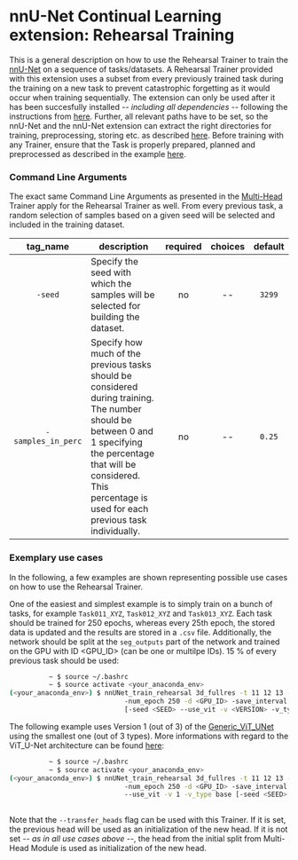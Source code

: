 # nnU-Net Continual Learning extension: Rehearsal Training

This is a general description on how to use the Rehearsal Trainer to train the [nnU-Net](https://github.com/MIC-DKFZ/nnUNet) on a sequence of tasks/datasets. A Rehearsal Trainer provided with this extension uses a subset from every previously trained task during the training on a new task to prevent catastrophic forgetting as it would occur when training sequentially. The extension can only be used after it has been succesfully installed *-- including all dependencies --* following the instructions from [here](https://github.com/camgbus/Lifelong-nnUNet/blob/continual_learning/README.md#installation). Further, all relevant paths have to be set, so the nnU-Net and the nnU-Net extension can extract the right directories for training, preprocessing, storing etc. as described [here](https://github.com/MIC-DKFZ/nnUNet/blob/master/documentation/setting_up_paths.md). Before training with any Trainer, ensure that the Task is properly prepared, planned and preprocessed as described in the example [here](https://github.com/MIC-DKFZ/nnUNet/blob/master/documentation/training_example_Hippocampus.md).

### Command Line Arguments
The exact same Command Line Arguments as presented in the [Multi-Head](multihead_training.md) Trainer apply for the Rehearsal Trainer as well. From every previous task, a random selection of samples based on a given seed will be selected and included in the training dataset.

| tag_name | description | required | choices | default | 
|:-:|-|:-:|:-:|:-:|
| `-seed` | Specify the seed with which the samples will be selected for building the dataset. | no | -- | `3299` |
| `-samples_in_perc` | Specify how much of the previous tasks should be considered during training. The number should be between 0 and 1 specifying the percentage that will be considered. This percentage is used for each previous task individually. | no | -- | `0.25` |

### Exemplary use cases
In the following, a few examples are shown representing possible use cases on how to use the Rehearsal Trainer.

One of the easiest and simplest example is to simply train on a bunch of tasks, for example `Task011_XYZ`, `Task012_XYZ` and `Task013_XYZ`. Each task should be trained for 250 epochs, whereas every 25th epoch, the stored data is updated and the results are stored in a `.csv` file. Additionally, the network should be split at the `seg_outputs` part of the network and trained on the GPU with ID <GPU_ID> (can be one or multilpe IDs). 15 % of every previous task should be used:
```bash
          ~ $ source ~/.bashrc
          ~ $ source activate <your_anaconda_env>
(<your_anaconda_env>) $ nnUNet_train_rehearsal 3d_fullres -t 11 12 13 -f 0 -samples_in_perc 0.15
                             -num_epoch 250 -d <GPU_ID> -save_interval 25 -s seg_outputs --store_csv
                             [-seed <SEED> --use_vit -v <VERSION> -v_type <TYPE> ...]
```

The following example uses Version 1 (out of 3) of the [Generic_ViT_UNet](https://github.com/camgbus/Lifelong-nnUNet/blob/continual_learning/nnunet_ext/network_architecture/generic_ViT_UNet.py#L14) using the smallest one (out of 3 types). More informations with regard to the ViT_U-Net architecture can be found [here](https://github.com/camgbus/Lifelong-nnUNet/blob/ViT_U-Net/documentation/ViT_U-Net.md):
```bash
          ~ $ source ~/.bashrc
          ~ $ source activate <your_anaconda_env>
(<your_anaconda_env>) $ nnUNet_train_rehearsal 3d_fullres -t 11 12 13 -f 0
                             -num_epoch 250 -d <GPU_ID> -save_interval 25 -s seg_outputs --store_csv
                             --use_vit -v 1 -v_type base [-seed <SEED> --use_mult_gpus ...]
                             
```

Note that the `--transfer_heads` flag can be used with this Trainer. If it is set, the previous head will be used as an initialization of the new head. If it is not set *-- as in all use cases above --*, the head from the initial split from Multi-Head Module is used as initialization of the new head.
